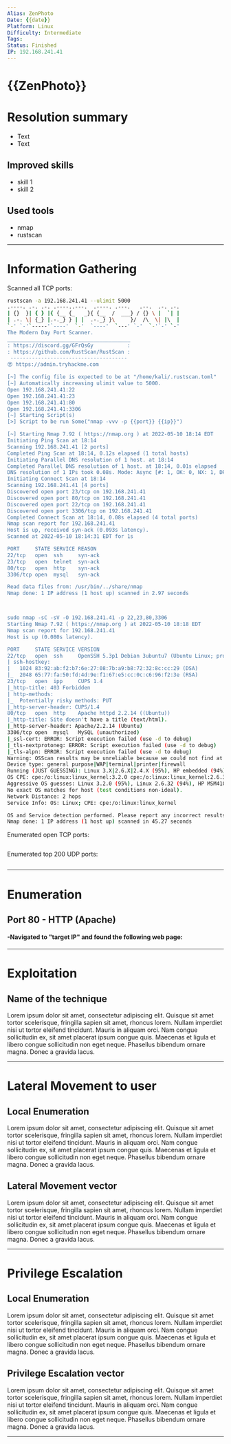 ```yaml
---
Alias: ZenPhoto
Date: {{date}}
Platform: Linux
Difficulty: Intermediate
Tags:
Status: Finished
IP: 192.168.241.41
---
```


# {{ZenPhoto}}


# Resolution summary
- Text
- Text

## Improved skills
- skill 1
- skill 2

## Used tools
- nmap
- rustscan

---

# Information Gathering
Scanned all TCP ports:
```bash
rustscan -a 192.168.241.41 --ulimit 5000       
.----. .-. .-. .----..---.  .----. .---.   .--.  .-. .-.
| {}  }| { } |{ {__ {_   _}{ {__  /  ___} / {} \ |  `| |
| .-. \| {_} |.-._} } | |  .-._} }\     }/  /\  \| |\  |
`-' `-'`-----'`----'  `-'  `----'  `---' `-'  `-'`-' `-'
The Modern Day Port Scanner.
________________________________________
: https://discord.gg/GFrQsGy           :
: https://github.com/RustScan/RustScan :
 --------------------------------------
😵 https://admin.tryhackme.com

[~] The config file is expected to be at "/home/kali/.rustscan.toml"
[~] Automatically increasing ulimit value to 5000.
Open 192.168.241.41:22
Open 192.168.241.41:23
Open 192.168.241.41:80
Open 192.168.241.41:3306
[~] Starting Script(s)
[>] Script to be run Some("nmap -vvv -p {{port}} {{ip}}")

[~] Starting Nmap 7.92 ( https://nmap.org ) at 2022-05-10 18:14 EDT
Initiating Ping Scan at 18:14
Scanning 192.168.241.41 [2 ports]
Completed Ping Scan at 18:14, 0.12s elapsed (1 total hosts)
Initiating Parallel DNS resolution of 1 host. at 18:14
Completed Parallel DNS resolution of 1 host. at 18:14, 0.01s elapsed
DNS resolution of 1 IPs took 0.08s. Mode: Async [#: 1, OK: 0, NX: 1, DR: 0, SF: 0, TR: 1, CN: 0]
Initiating Connect Scan at 18:14
Scanning 192.168.241.41 [4 ports]
Discovered open port 23/tcp on 192.168.241.41
Discovered open port 80/tcp on 192.168.241.41
Discovered open port 22/tcp on 192.168.241.41
Discovered open port 3306/tcp on 192.168.241.41
Completed Connect Scan at 18:14, 0.08s elapsed (4 total ports)
Nmap scan report for 192.168.241.41
Host is up, received syn-ack (0.093s latency).
Scanned at 2022-05-10 18:14:31 EDT for 1s

PORT     STATE SERVICE REASON
22/tcp   open  ssh     syn-ack
23/tcp   open  telnet  syn-ack
80/tcp   open  http    syn-ack
3306/tcp open  mysql   syn-ack

Read data files from: /usr/bin/../share/nmap
Nmap done: 1 IP address (1 host up) scanned in 2.97 seconds



sudo nmap -sC -sV -O 192.168.241.41 -p 22,23,80,3306
Starting Nmap 7.92 ( https://nmap.org ) at 2022-05-10 18:18 EDT
Nmap scan report for 192.168.241.41
Host is up (0.080s latency).

PORT     STATE SERVICE VERSION
22/tcp   open  ssh     OpenSSH 5.3p1 Debian 3ubuntu7 (Ubuntu Linux; protocol 2.0)
| ssh-hostkey: 
|   1024 83:92:ab:f2:b7:6e:27:08:7b:a9:b8:72:32:8c:cc:29 (DSA)
|_  2048 65:77:fa:50:fd:4d:9e:f1:67:e5:cc:0c:c6:96:f2:3e (RSA)
23/tcp   open  ipp     CUPS 1.4
|_http-title: 403 Forbidden
| http-methods: 
|_  Potentially risky methods: PUT
|_http-server-header: CUPS/1.4
80/tcp   open  http    Apache httpd 2.2.14 ((Ubuntu))
|_http-title: Site doesn't have a title (text/html).
|_http-server-header: Apache/2.2.14 (Ubuntu)
3306/tcp open  mysql   MySQL (unauthorized)
|_ssl-cert: ERROR: Script execution failed (use -d to debug)
|_tls-nextprotoneg: ERROR: Script execution failed (use -d to debug)
|_tls-alpn: ERROR: Script execution failed (use -d to debug)
Warning: OSScan results may be unreliable because we could not find at least 1 open and 1 closed port
Device type: general purpose|WAP|terminal|printer|firewall
Running (JUST GUESSING): Linux 3.X|2.6.X|2.4.X (95%), HP embedded (94%), IGEL embedded (93%), Kyocera embedded (92%), IPFire 2.X (92%), Check Point embedded (90%)
OS CPE: cpe:/o:linux:linux_kernel:3.2.0 cpe:/o:linux:linux_kernel:2.6.32 cpe:/h:hp:msm410 cpe:/o:linux:linux_kernel:2.6 cpe:/h:igel:ud3 cpe:/h:kyocera:cs-2560 cpe:/o:ipfire:ipfire:2.11 cpe:/o:linux:linux_kernel:2.4
Aggressive OS guesses: Linux 3.2.0 (95%), Linux 2.6.32 (94%), HP MSM410 WAP (94%), Linux 2.6.35 (93%), IGEL UD3 thin client (Linux 2.6) (93%), Kyocera CopyStar CS-2560 printer (92%), IPFire 2.11 firewall (Linux 2.6.32) (92%), DD-WRT v24-sp1 (Linux 2.4) (91%), Linux 2.6.31 - 2.6.32 (91%), DD-WRT v24-sp1 (Linux 2.4.36) (91%)
No exact OS matches for host (test conditions non-ideal).
Network Distance: 2 hops
Service Info: OS: Linux; CPE: cpe:/o:linux:linux_kernel

OS and Service detection performed. Please report any incorrect results at https://nmap.org/submit/ .
Nmap done: 1 IP address (1 host up) scanned in 45.27 seconds
```

Enumerated open TCP ports:
```bash

```

Enumerated top 200 UDP ports:
```bash

```

---

# Enumeration
## Port 80 - HTTP (Apache)

#### -Navigated to "target IP" and found the following web page:
---

# Exploitation
## Name of the technique
Lorem ipsum dolor sit amet, consectetur adipiscing elit. Quisque sit amet tortor scelerisque, fringilla sapien sit amet, rhoncus lorem. Nullam imperdiet nisi ut tortor eleifend tincidunt. Mauris in aliquam orci. Nam congue sollicitudin ex, sit amet placerat ipsum congue quis. Maecenas et ligula et libero congue sollicitudin non eget neque. Phasellus bibendum ornare magna. Donec a gravida lacus.

---

# Lateral Movement to user
## Local Enumeration
Lorem ipsum dolor sit amet, consectetur adipiscing elit. Quisque sit amet tortor scelerisque, fringilla sapien sit amet, rhoncus lorem. Nullam imperdiet nisi ut tortor eleifend tincidunt. Mauris in aliquam orci. Nam congue sollicitudin ex, sit amet placerat ipsum congue quis. Maecenas et ligula et libero congue sollicitudin non eget neque. Phasellus bibendum ornare magna. Donec a gravida lacus.

## Lateral Movement vector
Lorem ipsum dolor sit amet, consectetur adipiscing elit. Quisque sit amet tortor scelerisque, fringilla sapien sit amet, rhoncus lorem. Nullam imperdiet nisi ut tortor eleifend tincidunt. Mauris in aliquam orci. Nam congue sollicitudin ex, sit amet placerat ipsum congue quis. Maecenas et ligula et libero congue sollicitudin non eget neque. Phasellus bibendum ornare magna. Donec a gravida lacus.

---

# Privilege Escalation
## Local Enumeration
Lorem ipsum dolor sit amet, consectetur adipiscing elit. Quisque sit amet tortor scelerisque, fringilla sapien sit amet, rhoncus lorem. Nullam imperdiet nisi ut tortor eleifend tincidunt. Mauris in aliquam orci. Nam congue sollicitudin ex, sit amet placerat ipsum congue quis. Maecenas et ligula et libero congue sollicitudin non eget neque. Phasellus bibendum ornare magna. Donec a gravida lacus.

## Privilege Escalation vector
Lorem ipsum dolor sit amet, consectetur adipiscing elit. Quisque sit amet tortor scelerisque, fringilla sapien sit amet, rhoncus lorem. Nullam imperdiet nisi ut tortor eleifend tincidunt. Mauris in aliquam orci. Nam congue sollicitudin ex, sit amet placerat ipsum congue quis. Maecenas et ligula et libero congue sollicitudin non eget neque. Phasellus bibendum ornare magna. Donec a gravida lacus.

---

